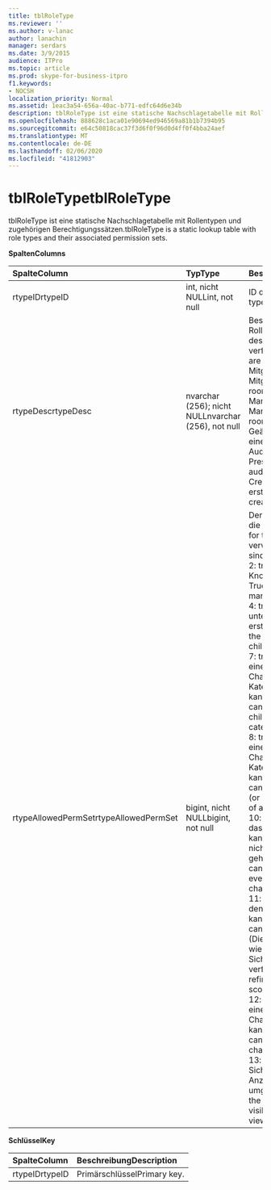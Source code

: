 ```yaml
---
title: tblRoleType
ms.reviewer: ''
ms.author: v-lanac
author: lanachin
manager: serdars
ms.date: 3/9/2015
audience: ITPro
ms.topic: article
ms.prod: skype-for-business-itpro
f1.keywords:
- NOCSH
localization_priority: Normal
ms.assetid: 1eac3a54-656a-40ac-b771-edfc64d6e34b
description: tblRoleType ist eine statische Nachschlagetabelle mit Rollentypen und zugehörigen Berechtigungssätzen.
ms.openlocfilehash: 888628c1aca01e90694ed946569a81b1b7394b95
ms.sourcegitcommit: e64c50818cac37f3d6f0f96d0d4ff0f4bba24aef
ms.translationtype: MT
ms.contentlocale: de-DE
ms.lasthandoff: 02/06/2020
ms.locfileid: "41812903"
---
```

# <a name="tblroletype"></a><span data-ttu-id="379bb-103">tblRoleType</span><span class="sxs-lookup"><span data-stu-id="379bb-103">tblRoleType</span></span>
 
<span data-ttu-id="379bb-104">tblRoleType ist eine statische Nachschlagetabelle mit Rollentypen und zugehörigen Berechtigungssätzen.</span><span class="sxs-lookup"><span data-stu-id="379bb-104">tblRoleType is a static lookup table with role types and their associated permission sets.</span></span>
  
<span data-ttu-id="379bb-105">**Spalten**</span><span class="sxs-lookup"><span data-stu-id="379bb-105">**Columns**</span></span>

|<span data-ttu-id="379bb-106">**Spalte**</span><span class="sxs-lookup"><span data-stu-id="379bb-106">**Column**</span></span>|<span data-ttu-id="379bb-107">**Typ**</span><span class="sxs-lookup"><span data-stu-id="379bb-107">**Type**</span></span>|<span data-ttu-id="379bb-108">**Beschreibung**</span><span class="sxs-lookup"><span data-stu-id="379bb-108">**Description**</span></span>|
|:-----|:-----|:-----|
|<span data-ttu-id="379bb-109">rtypeID</span><span class="sxs-lookup"><span data-stu-id="379bb-109">rtypeID</span></span>  <br/> |<span data-ttu-id="379bb-110">int, nicht NULL</span><span class="sxs-lookup"><span data-stu-id="379bb-110">int, not null</span></span>  <br/> |<span data-ttu-id="379bb-111">ID des Rollentyps.</span><span class="sxs-lookup"><span data-stu-id="379bb-111">Role type ID.</span></span>  <br/> |
|<span data-ttu-id="379bb-112">rtypeDesc</span><span class="sxs-lookup"><span data-stu-id="379bb-112">rtypeDesc</span></span>  <br/> |<span data-ttu-id="379bb-113">nvarchar (256); nicht NULL</span><span class="sxs-lookup"><span data-stu-id="379bb-113">nvarchar (256), not null</span></span>  <br/> | <span data-ttu-id="379bb-114">Beschreibung des Rollentyps.</span><span class="sxs-lookup"><span data-stu-id="379bb-114">Role type description.</span></span> <span data-ttu-id="379bb-115">Es gibt vier verfügbare Rollen:</span><span class="sxs-lookup"><span data-stu-id="379bb-115">There are four available roles:</span></span> <br/>  <span data-ttu-id="379bb-116">Mitglied: Chatroom-Mitglied</span><span class="sxs-lookup"><span data-stu-id="379bb-116">Member: Chat room member</span></span> <br/>  <span data-ttu-id="379bb-117">Manager: Chat Room Manager</span><span class="sxs-lookup"><span data-stu-id="379bb-117">Manager: Chat room manager</span></span> <br/>  <span data-ttu-id="379bb-118">Geäußert: Referent für einen Chatroom für Auditorium</span><span class="sxs-lookup"><span data-stu-id="379bb-118">Voiced: Presenter for an auditorium chat room</span></span> <br/>  <span data-ttu-id="379bb-119">Creator: kann Chatrooms erstellen</span><span class="sxs-lookup"><span data-stu-id="379bb-119">Creator: Can create chat rooms</span></span> <br/> |
|<span data-ttu-id="379bb-120">rtypeAllowedPermSet</span><span class="sxs-lookup"><span data-stu-id="379bb-120">rtypeAllowedPermSet</span></span>  <br/> |<span data-ttu-id="379bb-121">bigint, nicht NULL</span><span class="sxs-lookup"><span data-stu-id="379bb-121">bigint, not null</span></span>  <br/> | <span data-ttu-id="379bb-122">Der Berechtigungssatz für die Rolle.</span><span class="sxs-lookup"><span data-stu-id="379bb-122">Permission set for the role.</span></span> <span data-ttu-id="379bb-123">Die verwendeten Bits sind:</span><span class="sxs-lookup"><span data-stu-id="379bb-123">The used bits are:</span></span> <br/>  <span data-ttu-id="379bb-124">2: true, wenn die Rolle Knoten verwalten kann.</span><span class="sxs-lookup"><span data-stu-id="379bb-124">2: True if the role can manage nodes.</span></span> <br/>  <span data-ttu-id="379bb-125">4: true, wenn die Rolle untergeordnete Knoten erstellen kann.</span><span class="sxs-lookup"><span data-stu-id="379bb-125">4: True if the role can create children nodes.</span></span> <br/>  <span data-ttu-id="379bb-126">7: true, wenn die Rolle einem Chatroom (oder Chatrooms einer Kategorie) beitreten kann.</span><span class="sxs-lookup"><span data-stu-id="379bb-126">7: True if the role can join a chat room (or children chat rooms of a category).</span></span> <br/>  <span data-ttu-id="379bb-127">8: true, wenn die Rolle in einem Chatroom (oder in Chatrooms einer Kategorie) chatten kann.</span><span class="sxs-lookup"><span data-stu-id="379bb-127">8: True if the role can chat in a chat room (or in children chat rooms of a category).</span></span> <br/>  <span data-ttu-id="379bb-128">10: true, wenn die Rolle das Chat-Protokoll lesen kann, selbst wenn Sie nicht zu einem Chatroom gehört.</span><span class="sxs-lookup"><span data-stu-id="379bb-128">10: True if the role can read chat history even when not joined to a chat room.</span></span> <br/>  <span data-ttu-id="379bb-129">11: true, wenn die Rolle den Chatroom sehen kann.</span><span class="sxs-lookup"><span data-stu-id="379bb-129">11: True if the role can see the chat room.</span></span> <span data-ttu-id="379bb-130">(Dies wird durch Faktoren wie Bereich und Sichtbarkeit weiter verfeinert.)</span><span class="sxs-lookup"><span data-stu-id="379bb-130">(This is further refined by factors such as scope and visibility.)</span></span> <br/>  <span data-ttu-id="379bb-131">12: true, wenn die Rolle in einem Auditorium-Chatroom chatten kann.</span><span class="sxs-lookup"><span data-stu-id="379bb-131">12: True if the role can chat in an auditorium chat room.</span></span> <br/>  <span data-ttu-id="379bb-132">13: true, wenn die Rolle Sichtbarkeitsregeln beim Anzeigen von Knoten umgehen kann.</span><span class="sxs-lookup"><span data-stu-id="379bb-132">13: True if the role can bypass visibility rules when viewing nodes.</span></span> <br/> |
   
<span data-ttu-id="379bb-133">**Schlüssel**</span><span class="sxs-lookup"><span data-stu-id="379bb-133">**Key**</span></span>

|<span data-ttu-id="379bb-134">**Spalte**</span><span class="sxs-lookup"><span data-stu-id="379bb-134">**Column**</span></span>|<span data-ttu-id="379bb-135">**Beschreibung**</span><span class="sxs-lookup"><span data-stu-id="379bb-135">**Description**</span></span>|
|:-----|:-----|
|<span data-ttu-id="379bb-136">rtypeID</span><span class="sxs-lookup"><span data-stu-id="379bb-136">rtypeID</span></span>  <br/> |<span data-ttu-id="379bb-137">Primärschlüssel</span><span class="sxs-lookup"><span data-stu-id="379bb-137">Primary key.</span></span>  <br/> |
   

